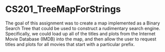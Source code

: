 # CS201_TreeMapForStrings

The goal of this assignment was to create a map implemented as a Binary Search Tree that could be used to construct a rudimentary search engine. Specifically, we could load up all of the titles and plots from the Internet Movie Database (IMDB) into the map, and then allow the user to request titles and plots for all movies that start with a particular prefix. 
